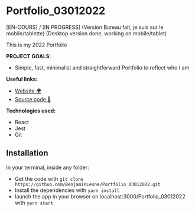 # Portfolio_03012022

[EN-COURS] / [IN PROGRESS]
(Version Bureau fait, je suis sur le mobile/tablette)
(Desktop version done, working on mobile/tablet)

This is my 2022 Portfolio

**PROJECT GOALS**:

- Simple, fast, minimalist and straightforward Portfolio to reflect who I am

**Useful links:**

- [Website 🌍](https://benjaminlesne.github.io/Portfolio_03012022/)
- [Source code 📖](https://github.com/BenjaminLesne/Portfolio_03012022)

**Technologies used:**

- React
- Jest
- Git

## Installation

In your terminal, inside any folder:

- Get the code with ```git clone https://github.com/BenjaminLesne/Portfolio_03012022.git```
- Install the dependencies with ```yarn install```
- launch the app in your browser on localhost:3000/Portfolio_03012022 with ```yarn start```

